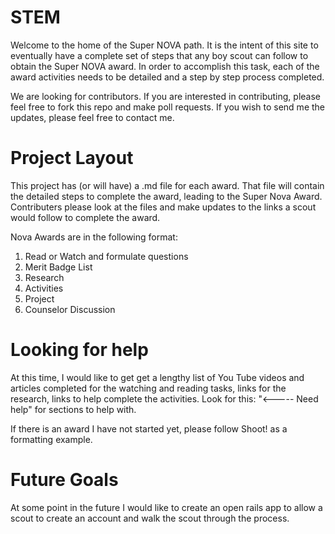 STEM
====

Welcome to the home of the Super NOVA path.  It is the intent of this site to
eventually have a complete set of steps that any boy scout can follow to obtain
the Super NOVA award.  In order to accomplish this task, each of the award
activities needs to be detailed and a step by step process completed.

We are looking for contributors.  If you are interested in contributing, please
feel free to fork this repo and make poll requests.  If you wish to send me the
updates, please feel free to contact me.


Project Layout
==============

This project has (or will have) a .md file for each award.  That file will
contain the detailed steps to complete the award, leading to the Super Nova
Award.  Contributers please look at the files and make updates to the links a
scout would follow to complete the award.

Nova Awards are in the following format:
  1.  Read or Watch and formulate questions
  2.  Merit Badge List
  3.  Research
  4.  Activities
  5.  Project
  6.  Counselor Discussion

Looking for help
================

At this time, I would like to get get a lengthy list of You Tube videos and
articles completed for the watching and reading tasks, links for the research, links to help complete the
activities.  Look for this:  "<----- Need help" for sections to help with.

If there is an award I have not started yet, please follow Shoot! as a
formatting example.


Future Goals
============

At some point in the future I would like to create an open rails app to allow a
scout to create an account and walk the scout through the process.
